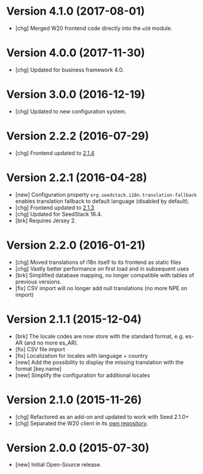 # Version 4.1.0 (2017-08-01)

* [chg] Merged W20 frontend code directly into the `w20` module. 

# Version 4.0.0 (2017-11-30)

* [chg] Updated for business framework 4.0.

# Version 3.0.0 (2016-12-19)

* [chg] Updated to new configuration system.

# Version 2.2.2 (2016-07-29)

* [chg] Frontend updated to [2.1.4](https://github.com/seedstack/w20-i18n-addon/releases/tag/v2.1.4)

# Version 2.2.1 (2016-04-28)

* [new] Configuration property `org.seedstack.i18n.translation-fallback` enables translation fallback to default language (disabled by default).
* [chg] Frontend updated to [2.1.3](https://github.com/seedstack/w20-i18n-addon/releases/tag/v2.1.3)
* [chg] Updated for SeedStack 16.4.
* [brk] Requires Jersey 2.

# Version 2.2.0 (2016-01-21)

* [chg] Moved translations of i18n itself to its frontend as static files
* [chg] Vastly better performance on first load and in subsequent uses
* [brk] Simplified database mapping, no longer compatible with tables of previous versions.
* [fix] CSV import will no longer add null translations (no more NPE on import)

# Version 2.1.1 (2015-12-04)

* [brk] The locale codes are now store with the standard format, e.g. es-AR (and no more es_AR).
* [fix] CSV file import
* [fix] Localization for locales with language + country
* [new] Add the possibility to display the missing translation with the format [key.name]
* [new] Simplify the configuration for additional locales

# Version 2.1.0 (2015-11-26)

* [chg] Refactored as an add-on and updated to work with Seed 2.1.0+
* [chg] Separated the W20 client in its [own repository](https://github.com/seedstack/w20-i18n-addon).

# Version 2.0.0 (2015-07-30)

* [new] Initial Open-Source release.
